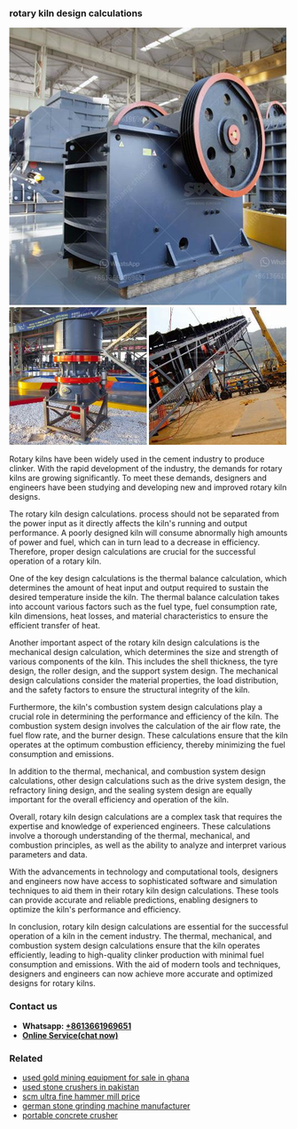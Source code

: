 <h3>rotary kiln design calculations</h3><img src='1708587292.jpg' alt=''><p>Rotary kilns have been widely used in the cement industry to produce clinker. With the rapid development of the industry, the demands for rotary kilns are growing significantly. To meet these demands, designers and engineers have been studying and developing new and improved rotary kiln designs.</p><p>The rotary kiln design calculations. process should not be separated from the power input as it directly affects the kiln's running and output performance. A poorly designed kiln will consume abnormally high amounts of power and fuel, which can in turn lead to a decrease in efficiency. Therefore, proper design calculations are crucial for the successful operation of a rotary kiln.</p><p>One of the key design calculations is the thermal balance calculation, which determines the amount of heat input and output required to sustain the desired temperature inside the kiln. The thermal balance calculation takes into account various factors such as the fuel type, fuel consumption rate, kiln dimensions, heat losses, and material characteristics to ensure the efficient transfer of heat.</p><p>Another important aspect of the rotary kiln design calculations is the mechanical design calculation, which determines the size and strength of various components of the kiln. This includes the shell thickness, the tyre design, the roller design, and the support system design. The mechanical design calculations consider the material properties, the load distribution, and the safety factors to ensure the structural integrity of the kiln.</p><p>Furthermore, the kiln's combustion system design calculations play a crucial role in determining the performance and efficiency of the kiln. The combustion system design involves the calculation of the air flow rate, the fuel flow rate, and the burner design. These calculations ensure that the kiln operates at the optimum combustion efficiency, thereby minimizing the fuel consumption and emissions.</p><p>In addition to the thermal, mechanical, and combustion system design calculations, other design calculations such as the drive system design, the refractory lining design, and the sealing system design are equally important for the overall efficiency and operation of the kiln.</p><p>Overall, rotary kiln design calculations are a complex task that requires the expertise and knowledge of experienced engineers. These calculations involve a thorough understanding of the thermal, mechanical, and combustion principles, as well as the ability to analyze and interpret various parameters and data.</p><p>With the advancements in technology and computational tools, designers and engineers now have access to sophisticated software and simulation techniques to aid them in their rotary kiln design calculations. These tools can provide accurate and reliable predictions, enabling designers to optimize the kiln's performance and efficiency.</p><p>In conclusion, rotary kiln design calculations are essential for the successful operation of a kiln in the cement industry. The thermal, mechanical, and combustion system design calculations ensure that the kiln operates efficiently, leading to high-quality clinker production with minimal fuel consumption and emissions. With the aid of modern tools and techniques, designers and engineers can now achieve more accurate and optimized designs for rotary kilns.</p><h3>Contact us</h3><ul><li><strong>Whatsapp:&nbsp;<a href="https://wa.me/8613661969651">+8613661969651</a></strong></li><li><a href="https://swt.shibang-china.com/?git&amp;zhl&amp;rotary kiln design calculations"><strong>Online Service(chat now)</strong></a></li></ul><h3>Related</h3><ul><li><a href='used gold mining equipment for sale in ghana.md'>used gold mining equipment for sale in ghana</a></li><li><a href='used stone crushers in pakistan.md'>used stone crushers in pakistan</a></li><li><a href='scm ultra fine hammer mill price.md'>scm ultra fine hammer mill price</a></li><li><a href='german stone grinding machine manufacturer.md'>german stone grinding machine manufacturer</a></li><li><a href='portable concrete crusher.md'>portable concrete crusher</a></li></ul>